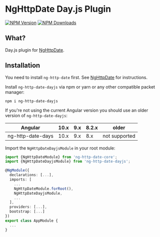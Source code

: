 # NgHttpDate Day.js Plugin

  [![NPM Version][npm-image]][npm-url]
  [![NPM Downloads][downloads-image]][downloads-url]
  
[npm-image]: https://img.shields.io/npm/v/ng-http-date-dayjs.svg
[npm-url]: https://npmjs.org/package/ng-http-date-dayjs
[downloads-image]: https://img.shields.io/npm/dm/ng-http-date-dayjs.svg
[downloads-url]: https://npmjs.org/package/ng-http-date-dayjs  

## What?

Day.js plugin for [NgHttpDate](https://github.com/vkennke/ng-http-date).

## Installation

You need to install `ng-http-date` first. See [NgHttpDate](https://github.com/vkennke/ng-http-date) for instructions.

Install `ng-http-date-dayjs` via npm or yarn or any other compatible packet manager:

```shell script
npm i ng-http-date-dayjs
```

If you're not using the current Angular version you should use an older version of `ng-http-date-dayjs`:

| Angular           |  10.x  | 9.x | 8.2.x | older         |
|-------------------|--------|-----|-------|---------------|
| ng-http-date-days |  10.x  | 9.x | 8.x   | not supported |


Import the `NgHttpDateDayjsModule` in your root module:

```typescript
import {NgHttpDateModule} from 'ng-http-date-core';
import {NgHttpDateDayjsModule} from 'ng-http-date-dayjs';

@NgModule({
  declarations: [...],
  imports: [
    ...
    NgHttpDateModule.forRoot(),
    NgHttpDateDayjsModule,
    ...
  ],
  providers: [...],
  bootstrap: [...]
})
export class AppModule {
  ...
}
```
